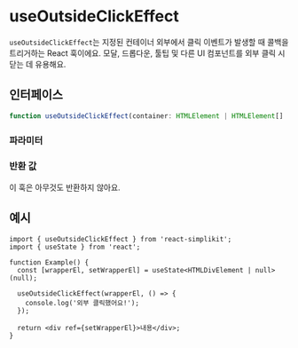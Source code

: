 # useOutsideClickEffect

`useOutsideClickEffect`는 지정된 컨테이너 외부에서 클릭 이벤트가 발생할 때 콜백을 트리거하는 React 훅이에요. 모달, 드롭다운, 툴팁 및 다른 UI 컴포넌트를 외부 클릭 시 닫는 데 유용해요.

## 인터페이스

```ts
function useOutsideClickEffect(container: HTMLElement | HTMLElement[] | null, callback: () => void): void;
```

### 파라미터

<Interface
  required
  name="container"
  type="HTMLElement | HTMLElement[] | null"
  description="단일 HTML 요소, HTML 요소 배열 또는 <code>null</code>이에요. <code>null</code>인 경우, 이벤트 리스너가 연결되지 않아요."
/>

<Interface
  required
  name="callback"
  type="() => void"
  description="지정된 컨테이너 외부를 클릭할 때 실행되는 함수예요."
/>

### 반환 값

이 훅은 아무것도 반환하지 않아요.

## 예시

```tsx
import { useOutsideClickEffect } from 'react-simplikit';
import { useState } from 'react';

function Example() {
  const [wrapperEl, setWrapperEl] = useState<HTMLDivElement | null>(null);

  useOutsideClickEffect(wrapperEl, () => {
    console.log('외부 클릭했어요!');
  });

  return <div ref={setWrapperEl}>내용</div>;
}
```
